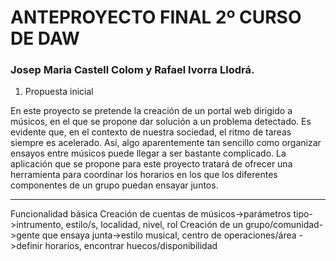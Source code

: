 # ANTEPROYECTO FINAL 2º CURSO DE DAW

### Josep Maria Castell Colom y Rafael Ivorra Llodrá.

1. Propuesta inicial

En este proyecto se pretende la creación de un portal web dirigido a músicos, en el que se propone dar solución a un problema detectado. Es evidente que, en el contexto de nuestra sociedad, el ritmo de tareas siempre es acelerado. Así, algo aparentemente tan sencillo como organizar ensayos entre músicos puede llegar a ser bastante complicado. La aplicación que se propone para este proyecto tratará de ofrecer una herramienta para coordinar los horarios en los que los diferentes componentes de un grupo puedan ensayar juntos.





***
Funcionalidad básica
Creación de cuentas de músicos->parámetros tipo->intrumento, estilo/s, localidad, nivel, rol
Creación de un grupo/comunidad->gente que ensaya junta->estilo musical, centro de operaciones/área
	->definir horarios, encontrar huecos/disponibilidad
